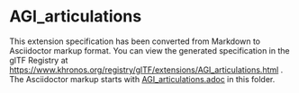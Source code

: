 <!--
Copyright 2022 The Khronos Group Inc.
SPDX-License-Identifier: LicenseRef-KhronosSpecCopyright
-->

# AGI_articulations

This extension specification has been converted from Markdown to Asciidoctor markup format.
You can view the generated specification in the glTF Registry at
https://www.khronos.org/registry/glTF/extensions/AGI_articulations.html .
The Asciidoctor markup starts with [AGI_articulations.adoc](AGI_articulations.adoc) in this folder.

